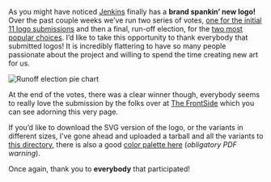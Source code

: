 As you might have noticed [Jenkins](http://twitter.com/jenkinsci/) finally has a **brand spankin’ new logo!** Over the past couple weeks we’ve run two series of votes, [one for the initial 11 logo submissions](http://jenkins-ci.org/content/polls-are-open-jenkins-logo-contest) and then a final, run-off election, for the [two most popular choices](http://jenkins-ci.org/content/final-two-run-vote-new-jenkins-logo). I’d like to take this opportunity to thank everybody that submitted logos! It is incredibly flattering to have so many people passionate about the project and willing to spend the time creating new art for us.

![Runoff election pie chart](http://agentdero.cachefly.net/continuousblog/images/runoff_election_piechart.png)

At the end of the votes, there was a clear winner though, everybody seems to really love the submission by the folks over at [The FrontSide](http://thefrontside.net/) which you can see adorning this very page.

If you’d like to download the SVG version of the logo, or the variants in different sizes, I’ve gone ahead and uploaded a tarball and all the variants to [this directory](http://mirrors.jenkins-ci.org/art/), there is also a good [color palette here](http://mirrors.jenkins-ci.org/art/jenkins_colors.pdf) (_obligatory PDF warning_).

Once again, thank you to **everybody** that participated!
